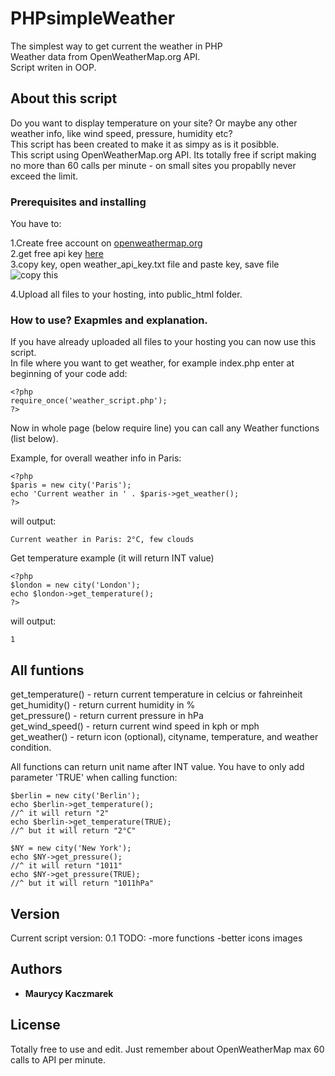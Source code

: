 # PHPsimpleWeather  
The simplest way to get current the weather in PHP    
Weather data from OpenWeatherMap.org API.     
Script writen in OOP.     

## About this script

Do you want to display temperature on your site? Or maybe any other weather info, like wind speed, pressure, humidity etc?   
This script has been created to make it as simpy as is it posibble.   
This script using OpenWeatherMap.org API. Its totally free if script making no more than 60 calls per minute - on small sites you   propablly never exceed the limit.     

### Prerequisites and installing

You have to:    
     
1.Create free account on [openweathermap.org](https://home.openweathermap.org/users/sign_up)      
2.get free api key [here](https://home.openweathermap.org/api_keys)      
3.copy key, open weather_api_key.txt file and paste key, save file      
![copy this](https://i.imgur.com/c3GcWbJ.png)       
   
4.Upload all files to your hosting, into public_html folder.  
   
### How to use? Exapmles and explanation.
   
If you have already uploaded all files to your hosting you can now use this script.    
In file where you want to get weather, for example index.php enter at beginning of your code add:    
   
   
```   
<?php   
require_once('weather_script.php');   
?>   
```
   
Now in whole page (below require line) you can call any Weather functions (list below).    
  
Example, for overall weather info in Paris:   
```   
<?php   
$paris = new city('Paris');   
echo 'Current weather in ' . $paris->get_weather();   
?>   
```  
    
will output:   
```
Current weather in Paris: 2°C, few clouds   
```
   
Get temperature example (it will return INT value)   
```   
<?php   
$london = new city('London');   
echo $london->get_temperature();  
?>   
```   
   
will output:  
```  
1   
```   

## All funtions   

get_temperature() - return current temperature in celcius or fahreinheit   
get_humidity() - return current humidity in %    
get_pressure() - return current pressure in hPa    
get_wind_speed() - return current wind speed in kph or mph   
get_weather() - return icon (optional), cityname, temperature, and weather condition.    

All functions can return unit name after INT value. You have to only add parameter 'TRUE' when calling function:    
```
$berlin = new city('Berlin');
echo $berlin->get_temperature();
//^ it will return "2"
echo $berlin->get_temperature(TRUE);
//^ but it will return "2°C"
```
```
$NY = new city('New York');
echo $NY->get_pressure();
//^ it will return "1011"
echo $NY->get_pressure(TRUE);
//^ but it will return "1011hPa"
```

## Version

Current script version: 0.1 
TODO:
-more functions
-better icons images 

## Authors

* **Maurycy Kaczmarek**

## License

Totally free to use and edit. Just remember about OpenWeatherMap max 60 calls to API per minute. 
